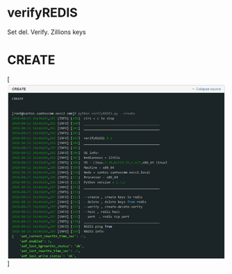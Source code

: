 # verifyREDIS
Set del. Verify. Zillions keys

# CREATE 
[ ![](https://github.com/valdemarpavesi/verifyREDIS/blob/master/create.png)]
